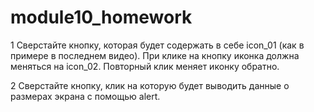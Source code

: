 # module10_homework

1
Сверстайте кнопку, которая будет содержать в себе icon_01 (как в примере в последнем видео). При клике на кнопку иконка должна меняться на icon_02. Повторный клик меняет иконку обратно.

2
Сверстайте кнопку, клик на которую будет выводить данные о размерах экрана с помощью alert. 
